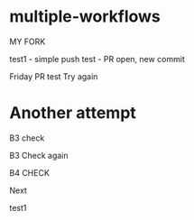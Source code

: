 # multiple-workflows

MY FORK

test1 - simple push
test - PR open, new commit

Friday PR test
Try again

Another attempt
=======
B3 check

B3 Check again

B4 CHECK

Next


test1
